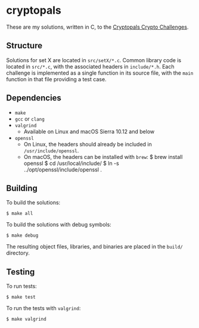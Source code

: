 # cryptopals

These are my solutions, written in C, to the [Cryptopals Crypto
Challenges](https://cryptopals.com).


## Structure

Solutions for set X are located in `src/setX/*.c`. Common library code is
located in `src/*.c`, with the associated headers in `include/*.h`. Each
challenge is implemented as a single function in its source file, with the
`main` function in that file providing a test case.


## Dependencies

- `make`
- `gcc` or `clang`
- `valgrind`
  - Available on Linux and macOS Sierra 10.12 and below
- `openssl`
  - On Linux, the headers should already be included in `/usr/include/openssl`.
  - On macOS, the headers can be installed with `brew`:
	$ brew install openssl
	$ cd /usr/local/include/
	$ ln -s ../opt/openssl/include/openssl .


## Building

To build the solutions:

	$ make all

To build the solutions with debug symbols:

	$ make debug

The resulting object files, libraries, and binaries are placed in the `build/`
directory.


## Testing

To run tests:

	$ make test

To run the tests with `valgrind`:

	$ make valgrind
